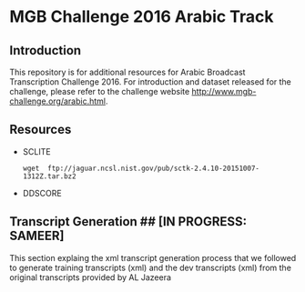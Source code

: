 MGB Challenge 2016 Arabic Track
====

## Introduction ##

This repository is for additional resources for Arabic Broadcast Transcription Challenge 2016. For introduction and dataset released for the challenge, please refer to the challenge website http://www.mgb-challenge.org/arabic.html.

## Resources ##

* SCLITE

  `wget  ftp://jaguar.ncsl.nist.gov/pub/sctk-2.4.10-20151007-1312Z.tar.bz2`

* DDSCORE

## Transcript Generation ## [IN PROGRESS: SAMEER]

This section explaing the xml transcript generation process that we followed to generate training transcripts (xml) and the dev transcripts (xml) from the original transcripts provided by AL Jazeera


